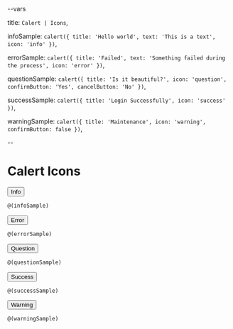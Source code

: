 --vars

title: `Calert | Icons`,

infoSample: `calert({ title: 'Hello world', text: 'This is a text', icon: 'info' })`,

errorSample: `calert({ title: 'Failed', text: 'Something failed during the process', icon: 'error' })`,

questionSample: `calert({ title: 'Is it beautiful?', icon: 'question', confirmButton: 'Yes', cancelButton: 'No' })`,

successSample: `calert({ title: 'Login Successfully', icon: 'success' })`,

warningSample: `calert({ title: 'Maintenance', icon: 'warning', confirmButton: false })`,

--

# Calert Icons

<div class="sample-container">

<button onclick="@(infoSample)" class="ca-btn ca-btn-info">Info</button>

```javascript
@(infoSample)
```

</div>

<div class="sample-container">

<button onclick="@(errorSample)" class="ca-btn ca-btn-error">Error</button>

```javascript
@(errorSample)
```

</div>

<div class="sample-container">

<button onclick="@(questionSample)" class="ca-btn ca-btn-question">Question</button>

```javascript
@(questionSample)
```

</div>

<div class="sample-container">

<button onclick="@(successSample)" class="ca-btn ca-btn-success">Success</button>

```javascript
@(successSample)
```

</div>
<div class="sample-container">

<button onclick="@(warningSample)" class="ca-btn ca-btn-warning">Warning</button>

```javascript
@(warningSample)
```

</div>
